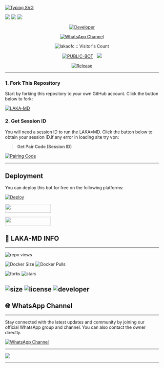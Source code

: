 <a href="https://git.io/typing-svg"><img src="https://readme-typing-svg.demolab.com?font=Black+Ops+One&size=100&pause=1000&color=B700FB&center=true&width=1000&height=200&lines=DILSHAN-MD-V1.0" alt="Typing SVG" /></a>
  </p>
<a><img src='https://i.imgur.com/LyHic3i.gif'/></a>
<a><img src='https://i.ibb.co/wZRg88CZ/8771.jpg'/></a>
<a><img src='https://i.imgur.com/LyHic3i.gif'/></a>
<p align="center">
  <a href="https://github.com/DILSHANofc"><img title="Developer" src="https://img.shields.io/badge/Author-Mr%20Lakaofc-FF7604.svg?style=big-square&logo=github" /></a>
</p>

<div align="center">
  
[![WhatsApp Channel](https://img.shields.io/badge/Join-WhatsApp%20Channel-FF00F8?style=big-square&logo=whatsapp)](https://whatsapp.com/channel/0029Vb10Jv560eBfnX6Jaa3Y)
</div>

 <p align="center"><img src="https://profile-counter.glitch.me/{DILSHAN-md}/count.svg" alt="lakaofc :: Visitor's Count" old_src="https://profile-counter.glitch.me/{DILSHANofc}/count.svg" /></p>


<p align="center">
<a href="https://github.com/DILSHANofc/DILSHAN-md"><img title="PUBLIC-BOT" src="https://img.shields.io/static/v1?label=Language&message=English&style=square&color=darkpink"></a> &nbsp;
  <img src="https://komarev.com/ghpvc/?username=DILSHANofc&label=VIEWS&style=square&color=blue" />
</p>
</p> 

<p align="center">
  <a href="https://github.com/DILSHANofc/laka-md"><img title="Release" src="https://img.shields.io/badge/Release-beta%20v1.0-cyan.svg?style=for-the-badge&logo=appveyor" /></a>
</p>


***

### 1. Fork This Repository

Start by forking this repository to your own GitHub account. Click the button below to fork:

  <a href="https://github.com/lakaofc/laka-md/fork"><img title="LAKA-MD" src="https://img.shields.io/badge/FORK-LAKA,MD-h?color=blue&style=for-the-badge&logo=stackshare"></a>
  
### 2. Get Session ID 

You will need a session ID to run the LAKA=MD. Click the button below to obtain your session ID.if any error in loading site try vpn:

> **Get Pair Code (Session ID)**

<a href='https://lakamdweb-856c6c7aa5d7.herokuapp.com' target="_blank">
  <img alt='Pairing Code' src='https://img.shields.io/badge/Get%20Pairing%20Code-0076D2?style=for-the-badge&logo=opencv&logoColor=black'/>
</a>
<br> 

---

## Deployment

You can deploy this bot for free on the following platforms:

[![Deploy](https://www.herokucdn.com/deploy/button.svg)](https://dashboard.heroku.com/new?template=https%3A%2F%2Fgithub.com%2Flakaofc%2Flaka-md.git)

[<img src='https://img.shields.io/badge/Deploy%20to%20Replit-blue?style=for-the-badge&logo=replit&logoColor=white' width=150 height=28 />](https://replit.com/github//lakaofc/laka-md)

[<img src='https://img.shields.io/badge/Deploy%20to%20Glitch-grey?style=for-the-badge&logo=glitch&logoColor=white' width=150 height=28 />](https://glitch.com/edit/#!/import/github/lakaofc/laka-md)


## 🔗 LAKA-MD INFO

---

 ![repo views](https://hits.seeyoufarm.com/api/count/incr/badge.svg?url=https%3A%2F%2Fgithub.com%2Flakaofc%2Flaka-md&count_bg=%2379C83D&title_bg=%23555555&icon=gitpod.svg&icon_color=%23E7E7E7&title=Views&edge_flat=false)

![Docker Size](https://img.shields.io/docker/image-size/lakaofc/laka-md?style=flat&logo=docker&label=Docker+Size)
![Docker Pulls](https://img.shields.io/docker/pulls/lakaofc/laka-md?style=flat&logo=docker&label=Docker+Pulls)

![forks](https://img.shields.io/github/forks/lakaofc/laka-md?label=Forks&style=social)
![stars](https://img.shields.io/github/stars/lakaofc/laka-md?style=social)

![size](https://img.shields.io/github/repo-size/lakaofc/laka-md?color=purple&label=Repo%20Size&style=plastic)
![license](https://img.shields.io/github/license/lakaofc/laka-md?color=purple&label=License&style=plastic)
![developer](https://img.shields.io/static/v1?label=Author&message=Laka%20ofc&color=purple&style=plastic)
----

## 🌐 WhatsApp Channel 

---

Stay connected with the latest updates and community by joining our official WhatsApp group and channel. You can also contact the owner directly.

[![WhatsApp Channel](https://img.shields.io/badge/Join-WhatsApp%20Channel-25D366?style=for-the-badge&logo=whatsapp)](https://whatsapp.com/channel/0029Vb10Jv560eBfnX6Jaa3Y)

---


<a><img src='https://i.imgur.com/LyHic3i.gif'/></a>

---




